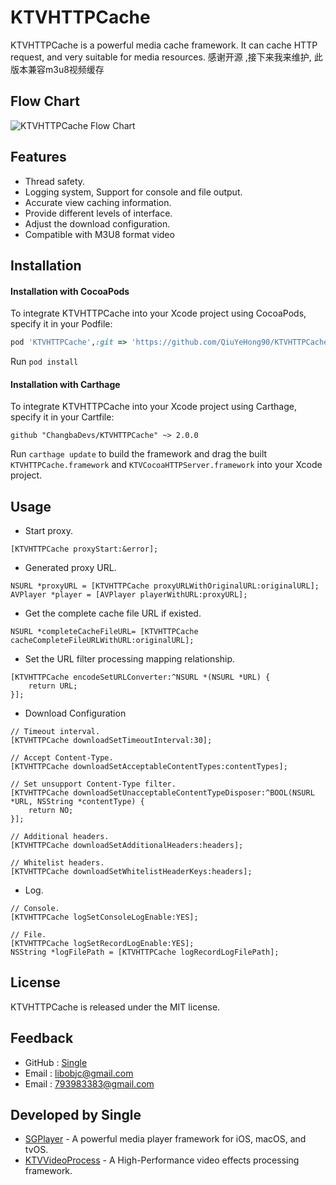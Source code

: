 # KTVHTTPCache

KTVHTTPCache is a powerful media cache framework. It can cache HTTP request, and very suitable for media resources.
感谢开源 ,接下来我来维护, 此版本兼容m3u8视频缓存

## Flow Chart

![KTVHTTPCache Flow Chart](http://libobjc-libs.oss-cn-beijing.aliyuncs.com/Resource/KTVHTTPCache-flow-chart-thin.jpeg)


## Features

- Thread safety.
- Logging system, Support for console and file output.
- Accurate view caching information.
- Provide different levels of interface.
- Adjust the download configuration.
- Compatible with M3U8 format video

## Installation

#### Installation with CocoaPods

To integrate KTVHTTPCache into your Xcode project using CocoaPods, specify it in your Podfile:

```ruby
pod 'KTVHTTPCache',:git => 'https://github.com/QiuYeHong90/KTVHTTPCache.git',:tag=>'3.0.1'
```

Run `pod install`

#### Installation with Carthage

To integrate KTVHTTPCache into your Xcode project using Carthage, specify it in your Cartfile:

```ogdl
github "ChangbaDevs/KTVHTTPCache" ~> 2.0.0
```

Run `carthage update` to build the framework and drag the built `KTVHTTPCache.framework` and `KTVCocoaHTTPServer.framework` into your Xcode project.


## Usage

- Start proxy.

```objc
[KTVHTTPCache proxyStart:&error];
```

- Generated proxy URL.

```objc
NSURL *proxyURL = [KTVHTTPCache proxyURLWithOriginalURL:originalURL];
AVPlayer *player = [AVPlayer playerWithURL:proxyURL];
```

- Get the complete cache file URL if existed.

```objc
NSURL *completeCacheFileURL= [KTVHTTPCache cacheCompleteFileURLWithURL:originalURL];
```

- Set the URL filter processing mapping relationship.

```objc
[KTVHTTPCache encodeSetURLConverter:^NSURL *(NSURL *URL) {
    return URL;
}];
```

- Download Configuration

```objc
// Timeout interval.
[KTVHTTPCache downloadSetTimeoutInterval:30];

// Accept Content-Type.
[KTVHTTPCache downloadSetAcceptableContentTypes:contentTypes];

// Set unsupport Content-Type filter.
[KTVHTTPCache downloadSetUnacceptableContentTypeDisposer:^BOOL(NSURL *URL, NSString *contentType) {
    return NO;
}];

// Additional headers.
[KTVHTTPCache downloadSetAdditionalHeaders:headers];

// Whitelist headers.
[KTVHTTPCache downloadSetWhitelistHeaderKeys:headers];
```

- Log.

```objc
// Console.
[KTVHTTPCache logSetConsoleLogEnable:YES];

// File.
[KTVHTTPCache logSetRecordLogEnable:YES];
NSString *logFilePath = [KTVHTTPCache logRecordLogFilePath];
```


## License

KTVHTTPCache is released under the MIT license.


## Feedback

- GitHub : [Single](https://github.com/QiuYeHong90)
- Email : libobjc@gmail.com
- Email : 793983383@gmail.com

## Developed by Single

- [SGPlayer](https://github.com/libobjc/SGPlayer) - A powerful media player framework for iOS, macOS, and tvOS.
- [KTVVideoProcess](https://github.com/ChangbaDevs/KTVVideoProcess) - A High-Performance video effects processing framework.

